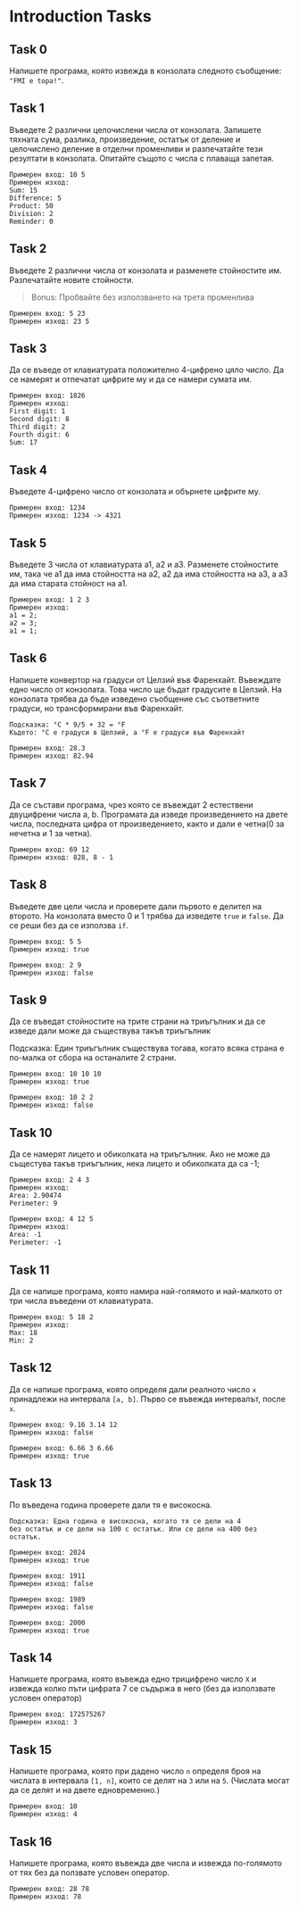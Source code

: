 # Introduction Tasks

## Task 0

Напишете програма, която извежда в конзолата следното съобщение: `"FMI e topa!"`.

## Task 1

Въведете 2 различни целочислени числа от конзолата. 
Запишете тяхната сума, разлика, произведение, остатък от деление и целочислено деление в отделни променливи и разпечатайте тези резултати в конзолата. Опитайте същото с числа с плаваща запетая.

```
Примерен вход: 10 5
Примерен изход:
Sum: 15
Difference: 5
Product: 50
Division: 2
Reminder: 0
```

## Task 2

Въведете 2 различни числа от конзолата и разменете стойностите им. Разпечатайте новите стойности.

>Bonus: Пробвайте без използването на трета променлива

```
Примерен вход: 5 23
Примерен изход: 23 5
```

## Task 3

Да се въведе от клавиатурата положително 4-цифрено цяло число. Да се намерят и отпечатат цифрите му и да се намери сумата им.

```
Примерен вход: 1826
Примерен изход:
First digit: 1
Second digit: 8
Third digit: 2
Fourth digit: 6
Sum: 17
```

## Task 4

Въведете 4-цифрено число от конзолата и обърнете цифрите му.

```
Примерен вход: 1234
Примерен изход: 1234 -> 4321
```


## Task 5

Въведете 3 числа от клавиатурата а1, а2 и а3.
Разменете стойностите им, така че а1 да има стойността на а2, а2 да има стойността на а3, а а3 да има старата стойност на а1.

```
Примерен вход: 1 2 3
Примерен изход: 
а1 = 2; 
а2 = 3; 
а1 = 1;
```

## Task 6

Напишете конвертор на градуси от Целзий във Фаренхайт.
Въвеждате едно число от конзолата. Това число ще бъдат градусите в Целзий.
На конзолата трябва да бъде изведено съобщение със съответните градуси, но трансформирани във Фаренхайт.

```
Подсказка: °C * 9/5 + 32 = °F
Където: °C е градуси в Целзий, а °F е градуси във Фаренхайт
```

```
Примерен вход: 28.3
Примерен изход: 82.94
```

## Task 7

Да се състави програма, чрез която се въвеждат 2 естествени двуцифрени числа a, b. Програмата да изведе произведението на двете числа, последната цифра от произведението, както и дали е четна(0 за нечетнa и 1 за четнa).

```
Примерен вход: 69 12
Примерен изход: 828, 8 - 1
```

## Task 8

Въведете две цели числа и проверете дали първото е делител на второто. На конзолата вместо 0 и 1 трябва да изведете `true` и `false`. Да се реши без да се използва `if`.

```
Примерен вход: 5 5
Примерен изход: true

Примерен вход: 2 9
Примерен изход: false
```

## Task 9

Да се въведат стойностите на трите страни на триъгълник и да се изведе дали може да съществува такъв триъгълник

Подсказка: Един триъгълник съществува тогава, когато всяка страна е по-малка от сбора на останалите 2 страни.

```
Примерен вход: 10 10 10
Примерен изход: true

Примерен вход: 10 2 2
Примерен изход: false
```

## Task 10

Да се намерят лицето и обиколката на триъгълник. Ако не може да същестува такъв триъгълник, нека лицето и обиколката да са -1;

```
Примерен вход: 2 4 3
Примерен изход:
Area: 2.90474
Perimeter: 9

Примерен вход: 4 12 5
Примерен изход:
Area: -1
Perimeter: -1
```

## Task 11

Да се напише програма, която намира най-голямото и най-малкото от три числа въведени от клавиатурата.

```
Примерен вход: 5 18 2
Примерен изход:
Max: 18
Min: 2
```

## Task 12

Да се напише програма, която определя дали реалното число `x` принадлежи на интервала `[a, b]`. Първо се въвежда интервалът, после `x`.

```
Примерен вход: 9.16 3.14 12
Примерен изход: false

Примерен вход: 6.66 3 6.66
Примерен изход: true
```

## Task 13

По въведена година проверете дали тя е високосна.

```
Подсказка: Една година е високосна, когато тя се дели на 4
без остатък и се дели на 100 с остатък. Или се дели на 400 без
остатък.
```

```
Примерен вход: 2024
Примерен изход: true

Примерен вход: 1911
Примерен изход: false

Примерен вход: 1989
Примерен изход: false

Примерен вход: 2000
Примерен изход: true
```

## Task 14

Напишете програма, която въвежда едно трицифрено число `Х` и извежда колко пъти цифрата 7 се съдържа в него (без да използвате условен оператор)

```
Примерен вход: 172575267
Примерен изход: 3
```

## Task 15

Напишете програма, която при дадено число `n` определя броя на числата в интервала `[1, n]`, които се делят на `3` или на `5`. (Числата могат да се делят и на двете едновременно.)

```
Примерен вход: 10
Примерен изход: 4
```

## Task 16

Напишете програма, която въвежда две числа и извежда по-голямото от тях без да ползвате условен оператор.

```
Примерен вход: 28 78
Примерен изход: 78
```